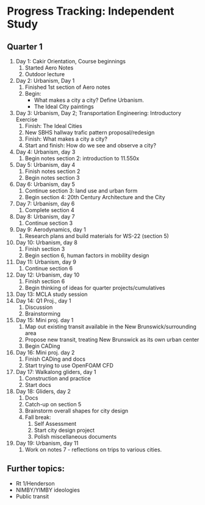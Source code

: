 # Progress Tracking: Independent Study

## Quarter 1

1. Day 1: Cakir Orientation, Course beginnings
    1. Started Aero Notes
    2. Outdoor lecture
2. Day 2: Urbanism, Day 1
    1. Finished 1st section of Aero notes
    2. Begin:
        - What makes a city a city? Define Urbanism. 
        - The Ideal City paintings
3. Day 3: Urbanism, Day 2; Transportation Engineering: Introductory Exercise
    1. Finish: The Ideal Cities
    2. New SBHS hallway trafic pattern proposal/redesign
    3. Finish: What makes a city a city?
    4. Start and finish: How do we see and observe a city?
4. Day 4: Urbanism, day 3
    1. Begin notes section 2: introduction to 11.550x
5. Day 5: Urbanism, day 4
    1. Finish notes section 2
    2. Begin notes section 3
6. Day 6: Urbanism, day 5
    1. Continue section 3: land use and urban form
    2. Begin section 4: 20th Century Architecture and the City
7. Day 7: Urbanism, day 6
    1. Complete section 4
8. Day 8: Urbanism, day 7
    1. Continue section 3
9. Day 9: Aerodynamics, day 1
    1. Research plans and build materials for WS-22 (section 5)
10. Day 10: Urbanism, day 8
    1. Finish section 3
    2. Begin section 6, human factors in mobility design
11. Day 11: Urbanism, day 9
    1. Continue section 6
12. Day 12: Urbanism, day 10
    1. Finish section 6
    2. Begin thinking of ideas for quarter projects/cumulatives
13. Day 13: MCLA study session
14. Day 14: Q1 Proj., day 1
    1. Discussion
    2. Brainstorming
15. Day 15: Mini proj. day 1
    1. Map out existing transit available in the New Brunswick/surrounding area
    2. Propose new transit, treating New Brunswick as its own urban center
    3. Begin CADing
16. Day 16: Mini proj. day 2
    1. Finish CADing and docs
    2. Start trying to use OpenFOAM CFD
17. Day 17: Walkalong gliders, day 1
    1. Construction and practice
    2. Start docs
18. Day 18: Gliders, day 2
    1. Docs
    2. Catch-up on section 5
    3. Brainstorm overall shapes for city design
    4. Fall break:
        1. Self Assessment
        2. Start city design project
        3. Polish miscellaneous documents
19. Day 19: Urbanism, day 11
    1. Work on notes 7 - reflections on trips to various cities. 
    
## Further topics:
* Rt 1/Henderson
* NIMBY/YIMBY ideologies
* Public transit
